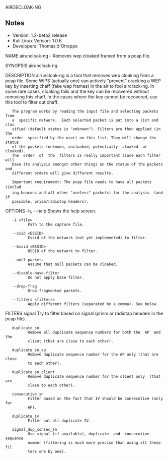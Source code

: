 AIRDECLOAK-NG

Notes
-------

 * Version: 1.2-beta2 release  
 * Kali Linux Verison: 1.0.6  
 * Developers: Thomas d'Otreppe


NAME
       airuncloak-ng - Removes wep cloaked framed from a pcap file.

SYNOPSIS
       airuncloak-ng <options>

DESCRIPTION
       airuncloak-ng  is  a  tool  that removes wep cloaking from a pcap file.
       Some WIPS (actually one) can actively "prevent" cracking a WEP  key  by
       inserting  chaff  (fake  wep frames) in the air to fool aircrack-ng. In
       some rare cases, cloaking fails and the key can  be  recovered  without
       removing  this  chaff.  In the cases where the key cannot be recovered,
       use this tool to filter out chaff.

       The program works by reading the input file and selecting packets  from
       a  specific network.  Each selected packet is put into a list and clas
       sified (default status is "unknown"). Filters are then applied (in  the
       order  specified by the user) on this list. They will change the status
       of the packets (unknown, uncloaked, potentially  cloaked  or  cloaked).
       The  order  of  the  filters is really important since each filter will
       base its analysis amongst other things on the status of the packets and
       different orders will give different results.

       Important requirement: The pcap file needs to have all packets (includ
       ing beacons and all other "useless" packets) for the analysis  (and  if
       possible, prism/radiotap headers).

OPTIONS
       -h, --help
              Shows the help screen.

       -i <file>
              Path to the capture file.

       --ssid <ESSID>
              Essid of the network (not yet implemented) to filter.

       --bssid <BSSID>
              BSSID of the network to filter.

       --null-packets
              Assume that null packets can be cloaked.

       --disable-base-filter
              Do not apply base filter.

       --drop-frag
              Drop fragmented packets.

       --filters <filters>
              Apply different filters (separated by a comma). See below.

FILTERS
       signal Try  to filter based on signal (prism or radiotap headers in the
              pcap file).

       duplicate_sn
              Remove all duplicate sequence numbers for both the  AP  and  the
              client (that are close to each other).

       duplicate_sn_ap
              Remove duplicate sequence number for the AP only (that are close
              to each other).

       duplicate_sn_client
              Remove duplicate sequence number for the client only  (that  are
              close to each other).

       consecutive_sn
              Filter based on the fact that IV should be consecutive (only for
              AP).

       duplicate_iv
              Filter out all duplicate IV.

       signal_dup_consec_sn
              Use signal (if available), duplicate  and  consecutive  sequence
              number (filtering is much more precise than using all these fil
              ters one by one).